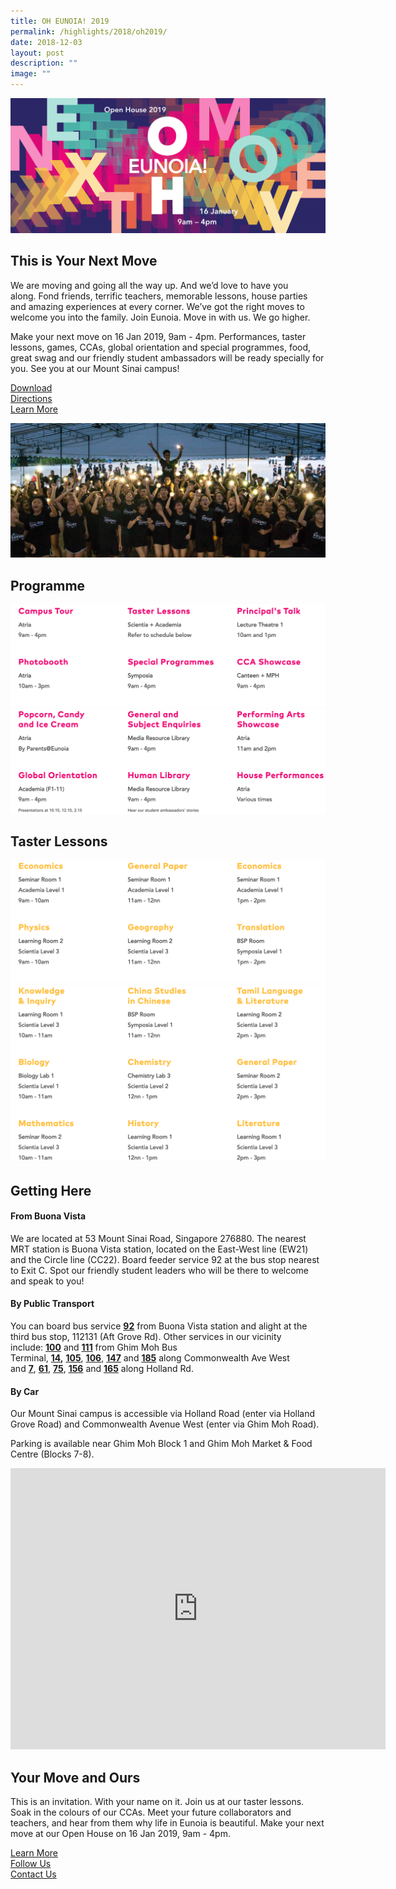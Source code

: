 ```yaml
---
title: OH EUNOIA! 2019
permalink: /highlights/2018/oh2019/
date: 2018-12-03
layout: post
description: ""
image: ""
---
```

![](/images/OH2019_Banner_5k.png)

## This is Your Next Move

We are moving and going all the way up.&nbsp;And we’d love to have you along.&nbsp;Fond friends, terrific teachers, memorable lessons, house parties and amazing experiences at every corner. We’ve got the right moves to welcome you into the family.&nbsp;Join Eunoia. Move in with us. We go higher.

Make your next move on 16 Jan 2019, 9am - 4pm.&nbsp;Performances, taster lessons, games, CCAs, global orientation and special programmes, food, great swag and our friendly student ambassadors will be ready specially for you. See you&nbsp;at our Mount Sinai campus!

[Download](/files/OH2019-Programme.pdf)   
[Directions](#Directions)   
[Learn More](https://eunoiajc.moe.edu.sg/nextmove/)

![](/images/OH2019_Lights.jpg)

## Programme

![](/images/19-prog-1-1.png)
![](/images/19-prog-2.png)


## Taster Lessons

![](/images/19-tl-1.png)
![](/images/19-tl-2.png)

<a id="Directions"></a>

## Getting Here

#### From Buona Vista

We are located at 53 Mount Sinai Road, Singapore 276880. The nearest MRT station is Buona Vista station, located on the East-West line (EW21) and the&nbsp;Circle line (CC22). Board feeder service 92 at&nbsp;the bus stop nearest to Exit C. Spot our friendly student leaders who will be there to welcome and speak to you!

#### By Public Transport

You can board bus service&nbsp;**[92](https://www.transitlink.com.sg/eservice/eguide/service_route.php?service=92)**&nbsp;from Buona Vista station and alight at the third bus stop, 112131 (Aft Grove Rd). Other services in our&nbsp;vicinity include:&nbsp;**[100](https://www.transitlink.com.sg/eservice/eguide/service_route.php?service=100)**&nbsp;and&nbsp;**[111](https://www.transitlink.com.sg/eservice/eguide/service_route.php?service=111)**&nbsp;from Ghim Moh Bus Terminal,&nbsp;**[14](https://www.transitlink.com.sg/eservice/eguide/service_route.php?service=14),**&nbsp;[**105**](https://www.transitlink.com.sg/eservice/eguide/service_route.php?service=105),&nbsp;[**106**](https://www.transitlink.com.sg/eservice/eguide/service_route.php?service=106),&nbsp;[**147**](https://www.transitlink.com.sg/eservice/eguide/service_route.php?service=147)&nbsp;and&nbsp;**[185](https://www.transitlink.com.sg/eservice/eguide/service_route.php?service=185)**&nbsp;along Commonwealth Ave&nbsp;West and&nbsp;[**7**](https://www.sbstransit.com.sg/journeyplan/servicedetails.aspx?serviceno=007),&nbsp;[**61**](https://www.transitlink.com.sg/eservice/eguide/service_route.php?service=61),&nbsp;[**75**](https://www.transitlink.com.sg/eservice/eguide/service_route.php?service=75),&nbsp;[**156**](https://www.transitlink.com.sg/eservice/eguide/service_route.php?service=156)&nbsp;and&nbsp;**[165](https://www.transitlink.com.sg/eservice/eguide/service_route.php?service=165)**&nbsp;along Holland Rd.

#### By&nbsp;Car

Our Mount Sinai campus is accessible via Holland Road (enter via Holland Grove Road) and Commonwealth Avenue West (enter via Ghim Moh Road).

Parking is available near Ghim Moh Block 1 and Ghim Moh Market &amp; Food Centre (Blocks 7-8).

<center><iframe loading="lazy" allowfullscreen="" style="border:0;" height="450" width="600" src="https://www.google.com/maps/embed?pb=!1m14!1m8!1m3!1d7977.539726158468!2d103.786672!3d1.313548!3m2!1i1024!2i768!4f13.1!3m3!1m2!1s0x31da1a65f3826eb1%3A0xf30b421a4b30124e!2s53%20Mount%20Sinai%20Rd%2C%20Singapore%20276880!5e0!3m2!1sen!2sus!4v1675568941643!5m2!1sen!2sus"></iframe></center>

## Your Move and Ours

This is an invitation. With your name on it. Join us at our taster lessons. Soak in the colours of our CCAs. Meet your future collaborators and teachers, and hear from them why life in Eunoia is beautiful. Make your next move at our Open House on 16 Jan 2019, 9am - 4pm. 

[Learn More](https://eunoiajc.moe.edu.sg/nextmove/)   
[Follow Us](https://www.instagram.com/eunoiajc)   
[Contact Us](/about/contact-us/)

